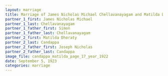 ```yaml
---
layout: marriage
title: Marriage of James Nicholas Michael Chellavanayagam and Matilda Dhoraty Candappa
partner_1_first: James Nicholas Michael
partner_1_last: Chellavanayagam
partner_1_father_first: Simon
partner_1_father_last: Chellavanayagam
partner_2_first: Matilda Dhoraty
partner_2_last: Candappa
partner_2_father_first: Joseph Nicholas
partner_2_father_last: Candappa
image_file: candappa_matilda_page_17_year_1922
date: September 5, 1923
categories: marriage
---
```


